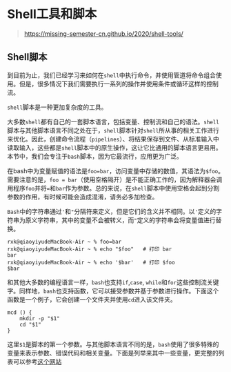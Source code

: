 # Shell工具和脚本

> <https://missing-semester-cn.github.io/2020/shell-tools/>

## Shell脚本

到目前为止，我们已经学习来如何在`shell`中执行命令，并使用管道将命令组合使用。但是，很多情况下我们需要执行一系列的操作并使用条件或循环这样的控制流。

`shell`脚本是一种更加复杂度的工具。

大多数`shell`都有自己的一套脚本语言，包括变量、控制流和自己的语法。`shell`脚本与其他脚本语言不同之处在于，`shell`脚本针对`shell`所从事的相关工作进行来优化。因此，创建命令流程（`pipelines`）、将结果保存到文件、从标准输入中读取输入，这些都是`shell`脚本中的原生操作，这让它比通用的脚本语言更易用。本节中，我们会专注于`bash`脚本，因为它最流行，应用更为广泛。

在bash中为变量赋值的语法是`foo=bar`，访问变量中存储的数值，其语法为`$foo`。需要注意的是，`foo = bar`（使用空格隔开）是不能正确工作的，因为解释器会调用程序`foo`并将`=`和`bar`作为参数。总的来说，在`shell`脚本中使用空格会起到分割参数的作用，有时候可能会造成混淆，请务必多加检查。

`Bash`中的字符串通过`'`和`"`分隔符来定义，但是它们的含义并不相同。以`'`定义的字符串为原义字符串，其中的变量不会被转义，而`"`定义的字符串会将变量值进行替换。

```
rxk@qiaoyiyudeMacBook-Air ~ % foo=bar
rxk@qiaoyiyudeMacBook-Air ~ % echo "$foo"   # 打印 bar
bar
rxk@qiaoyiyudeMacBook-Air ~ % echo '$bar'   # 打印 $foo
$bar
```

和其他大多数的编程语言一样，`bash`也支持`if`,`case`, `while`和`for`这些控制流关键字。同样地，`bash`也支持函数，它可以接受参数并基于参数进行操作。下面这个函数是一个例子，它会创建一个文件夹并使用`cd`进入该文件夹。

```
mcd () {
    mkdir -p "$1"
    cd "$1"
}
```

这里`$1`是脚本的第一个参数。与其他脚本语言不同的是，`bash`使用了很多特殊的变量来表示参数、错误代码和相关变量。下面是列举来其中一些变量，更完整的列表可以参考[这个网站](https://tldp.org/LDP/abs/html/special-chars.html)

